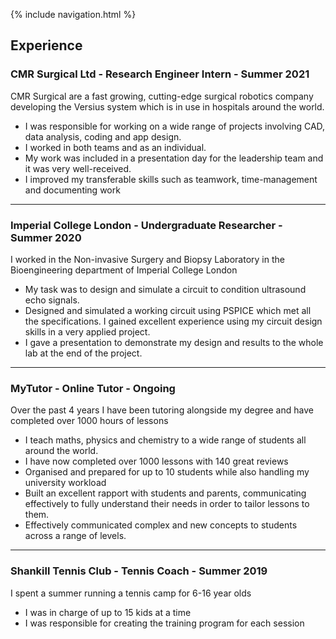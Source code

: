 {% include navigation.html %}

## Experience

### CMR Surgical Ltd - Research Engineer Intern - Summer 2021

CMR Surgical are a fast growing, cutting-edge surgical robotics company developing the Versius system which is in use in hospitals around the
world.

- I was responsible for working on a wide range of projects involving CAD, data analysis, coding and app design.
- I worked in both teams and as an individual.
- My work was included in a presentation day for the leadership team and it was very well-received.
- I improved my transferable skills such as teamwork, time-management
and documenting work

<hr>

### Imperial College London - Undergraduate Researcher - Summer 2020

I worked in the Non-invasive Surgery and Biopsy Laboratory in the Bioengineering department of Imperial College London
- My task was to design and simulate a circuit to condition ultrasound echo signals.
- Designed and simulated a working circuit using PSPICE which met all the specifications. I gained excellent experience using my circuit design skills in a very applied project.
- I gave a presentation to demonstrate my design and results to the whole lab at the end of the project.

<hr>

### MyTutor - Online Tutor - Ongoing

Over the past 4 years I have been tutoring alongside my degree and have completed over 1000 hours of lessons
- I teach maths, physics and chemistry to a wide range of students all around the world.
- I have now completed over 1000 lessons with 140 great reviews
- Organised and prepared for up to 10 students while also handling my university workload
- Built an excellent rapport with students and parents, communicating effectively to fully understand their needs in order to tailor lessons to them.
- Effectively communicated complex and new concepts to students across a range of levels.

<hr>

### Shankill Tennis Club - Tennis Coach - Summer 2019

I spent a summer running a tennis camp for 6-16 year olds
- I was in charge of up to 15 kids at a time
- I was responsible for creating the training program for each session